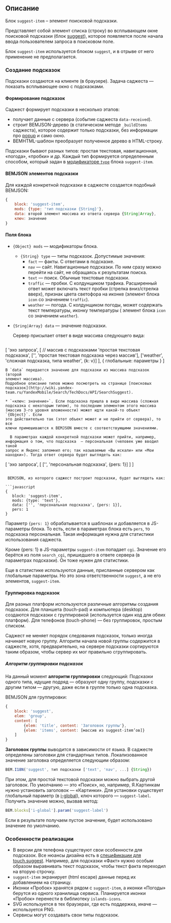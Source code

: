 ## Описание

Блок `suggest-item` – элемент поисковой подсказки.

Представляет собой элемент списка (строку) во всплывающем окне поисковой подсказки (блок [suggest](../suggest/suggest.ru.md)), которое появляется после начала ввода пользователем запроса в поисковом поле.

Блок `suggest-item` используется блоком `suggest`, и в отрыве от него применение не предполагается.

### Создание подсказок

Подсказки создаются на клиенте (в браузере).
Задача саджеста — показать всплывающее окно с подсказками.

#### Формирование подсказок

Саджест формирует подсказки в несколько этапов:

* получает данные с сервера (событие саджеста `data-received`).
* строит BEMJSON-дерево (в статическом методе `_buildItems` саджеста), которое содержит только подсказки, без информации про [popup](../popup/popup.ru.md) и само окно.
* BEMHTML-шаблон преобразует полученное дерево в HTML-строку.

Подсказки бывают разных типов: простая текстовая, навигационная, «погода», «пробки» и др. Каждый тип формируется определенным способом, который задан в [модификаторе `type`](#mods) блока `suggest-item`.


#### BEMJSON элементов подсказки

Для каждой конкретной подсказки в саджесте создается подобный BEMJSON:

```javascript
{
    block: 'suggest-item',
    mods: {type: 'тип подсказки {String}'},
    data: второй элемент массива из ответа сервера {String|Array},
    ключ: значение
}
```

#### Поля блока
<a name="mods"></a>

* `{Object} mods` — модификаторы блока.
   * `{String} type` — типы подсказок. Допустимые значения:
      * `fact` — факты. С ответами в подсказке.
      * `nav` — сайт. Навигационные подсказки. По ним сразу можно перейти на сайт, не обращаясь к результатам поиска.
      * `text` — поиск. Обычные текстовые подсказки.
      * `traffic` — пробки. С колдунщиком трафика. Расширенный ответ может включать текст пробки (стрелка вниз/стрелка вверх), признак цвета светофора на иконке (элемент блока `icon` со значением `traffic`).
      * `weather` — погода. С колдунщиком погоды, может содержать текст температуры, иконку температуры ( элемент блока `icon` со значением `weather`).

* `{Sring|Array} data` — значение подсказки.

  Сервер присылает ответ в виде массива следующего вида:

  ```
[
    'эхо запроса',
    [ // массив с подсказками
        'простая текстовая подсказка',
        ['', 'простая текстовая подсказка через массив'],
        ['weather', 'сложная подсказка, типа weather', {k: v}]
    ],
    {
        глобальные: параметры
    }
]
```
В `data` передается значение для подсказки из массива подсказок (второй
элемент массива).
Подробное описание типов можно посмотреть на странице [поисковых подсказок](http://wiki.yandex-team.ru/YandexMobile/Search/TechDocs/API/SearchSuggest).

* `«ключ: значение»`. Если подсказка пришла в виде массива (сложная
подсказка с некоторым типом), то последним элементом этого массива
(массив 3-го уровня вложенности) может идти какой-то объект `{Object}`. Если
это действительно так (этот объект может и не прийти от сервера), то все
ключи примешиваются к BEMJSON вместе с соответствующими значениями.

  В параметрах каждой конкретной подсказки может прийти, например,
информация о том, что подсказка  — персональная (человек уже вводил такой
запрос и Яндекс запомнил его; так называемые «Вы искали» или «Мои
находки»). Тогда ответ сервера будет выглядеть как:

 ```
[
    'эхо запроса',
    [
        ['', 'персональная подсказка', {pers: 1}]
    ]
]

 ```

  BEMJSON, из которого саджест построит подсказки, будет выглядеть как:

 ```javascript
{
    block: 'suggest-item',
    mods: {type: 'text'},
    data: ['', 'персональная подсказка', {pers: 1}],
    pers: 1
}
```

Параметр `{pers: 1}` обрабатывается в шаблонах и добавляется в
JS-параметры блока. То есть, если в параметрах блока есть `pers`, то
подсказка персональная. Такая информация нужна для статистики
использования саджеста.

Кроме {pers: 1} в JS-параметры `suggest-item` попадает `cgi`. Значение его
берётся из поля `search_cgi`, пришедшего в ответе сервера (в параметрах
подсказки). Он тоже нужен для статистики.

Еще в статистике используются данные, присланные сервером как
глобальные параметры. Но это зона ответственности `suggest`, а не его
элементов, `suggest-item`.


#### Группировка подсказок

Для разных платформ используются различные алгоритмы создания подсказок. Для планшета (touch-pad) и компьютера (desktop) создаются подсказки с группировкой (используется один код для обеих платформ). Для телефонов (touch-phone) — без группировок, простым списком.

Саджест не меняет порядок следования подсказок, только иногда начинает новую группу. Алгоритм начала новой группы содержится в саджесте, хотя, предварительно, на сервере подсказки сортируются таким образом, чтобы сервер их мог правильно сгруппировать.

##### Алгоритм группировки подсказок

На данный момент **алгоритм группировки** следующий:
Подсказки одного типа, идущие подряд — образуют одну группу, подсказки с другим типом  — другую, даже если в группе только одна подсказка.

BEMJSON для группировки:

```javascript
{
    block: 'suggest',
    elem: 'group',
    content: [
        {elem: 'title', content: 'Заголовок группы'},
        {elem: 'items', content: [массив из suggest-item’ов]}
    ]
}
```

**Заголовок группы** выводится в зависимости от языка. В саджесте определены
заголовки для стандартных типов. Локализованное значение заголовка определяется
следующим образом:

```javascript
BEM.I18N('suggest', тип подсказки ['text', 'nav', ...] {String})
```

При этом, для простой текстовой подсказки можно выбрать другой
заголовок. По умолчанию — это «Поиск», но, например, Я.Картинкам нужно
установить заголовок — «Картинки». Для установки существует глобальный параметр
(в [i-global](../i-global/i-global.ru.md)), ключ которого — `suggest-label`. Получить значение можно, вызвав метод:

```javascript
BEM.blocks['i-global'].param('suggest-label')
```
Если в результате получаем пустое значение, будет использовано значение по умолчанию.

### Особенности реализации

* В версии для телефона существуют свои особенности для подсказок. Все
нюансы дизайна есть в [спецификации для touch.suggest](http://wiki.yandex-team.ru/serp/thenewserp/dizajjn/touch.suggest).
Например, для подсказки «Факт» нужно особым образом выравнивать текст
подсказок, чтобы текст факта переходил на вторую строчку.
* `suggest-item` экранирует (html escape) данные перед их добавлением на
страницу.
* Иконки «Пробок» хранятся рядом с `suggest-item`, а иконки «Погоды»
берутся из одного хранилища сервиса. Планируется иконки «Пробок» перенести в библиотеку `islands-icons`.
* SVG используется в тех браузерах, где есть поддержка, иначе — используется PNG.
* Сервисы могут создавать свои типы подсказок.
